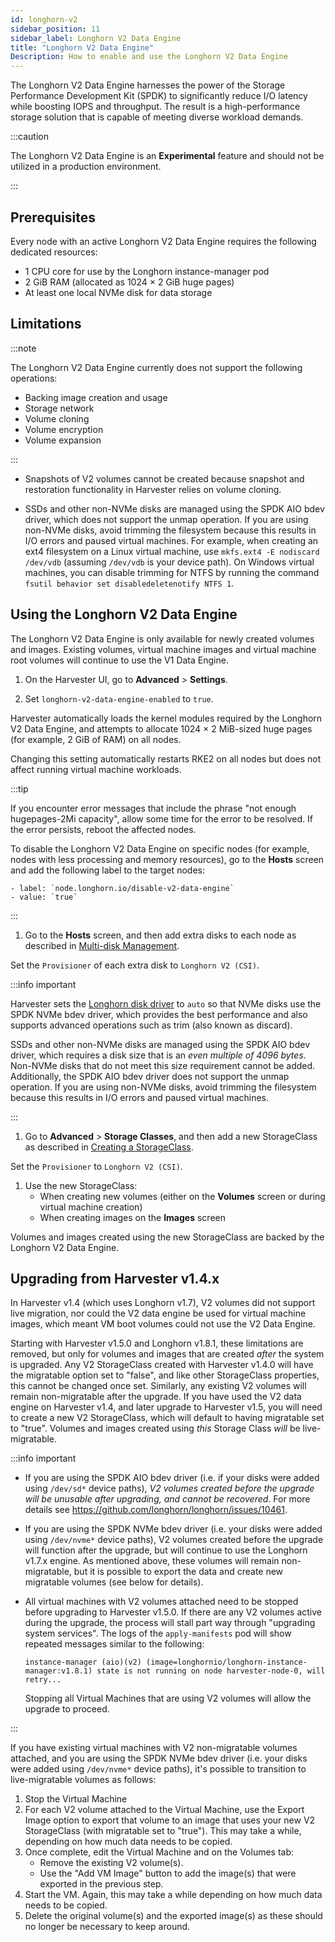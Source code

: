```yaml
---
id: longhorn-v2
sidebar_position: 11
sidebar_label: Longhorn V2 Data Engine
title: "Longhorn V2 Data Engine"
Description: How to enable and use the Longhorn V2 Data Engine
---
```


<head>
  <link rel="canonical" href="https://docs.harvesterhci.io/v1.6/advanced/longhorn-v2"/>
</head>

The Longhorn V2 Data Engine harnesses the power of the Storage Performance Development Kit (SPDK) to significantly reduce I/O latency while boosting IOPS and throughput. The result is a high-performance storage solution that is capable of meeting diverse workload demands.

:::caution

The Longhorn V2 Data Engine is an **Experimental** feature and should not be utilized in a production environment.

:::

## Prerequisites

Every node with an active Longhorn V2 Data Engine requires the following dedicated resources:

- 1 CPU core for use by the Longhorn instance-manager pod
- 2 GiB RAM (allocated as 1024 × 2 GiB huge pages)
- At least one local NVMe disk for data storage

## Limitations

:::note

The Longhorn V2 Data Engine currently does not support the following operations:

- Backing image creation and usage
- Storage network
- Volume cloning
- Volume encryption
- Volume expansion

:::

- Snapshots of V2 volumes cannot be created because snapshot and restoration functionality in Harvester relies on volume cloning.

- SSDs and other non-NVMe disks are managed using the SPDK AIO bdev driver, which does not support the unmap operation. If you are using non-NVMe disks, avoid trimming the filesystem because this results in I/O errors and paused virtual machines. For example, when creating an ext4 filesystem on a Linux virtual machine, use `mkfs.ext4 -E nodiscard /dev/vdb` (assuming `/dev/vdb` is your device path). On Windows virtual machines, you can disable trimming for NTFS by running the command `fsutil behavior set disabledeletenotify NTFS 1`.

## Using the Longhorn V2 Data Engine

The Longhorn V2 Data Engine is only available for newly created volumes and images. Existing volumes, virtual machine images and virtual machine root volumes will continue to use the V1 Data Engine.

1. On the Harvester UI, go to **Advanced** > **Settings**.

1. Set `longhorn-v2-data-engine-enabled` to `true`.

  Harvester automatically loads the kernel modules required by the Longhorn V2 Data Engine, and attempts to allocate 1024 × 2 MiB-sized huge pages (for example, 2 GiB of RAM) on all nodes. 

  Changing this setting automatically restarts RKE2 on all nodes but does not affect running virtual machine workloads.

  :::tip

  If you encounter error messages that include the phrase "not enough hugepages-2Mi capacity", allow some time for the error to be resolved. If the error persists, reboot the affected nodes.
  
  To disable the Longhorn V2 Data Engine on specific nodes (for example, nodes with less processing and memory resources), go to the **Hosts** screen and add the following label to the target nodes:

    - label: `node.longhorn.io/disable-v2-data-engine`
    - value: `true`

  :::

1. Go to the **Hosts** screen, and then add extra disks to each node as described in [Multi-disk Management](../host/host.md#multi-disk-management). 

  Set the `Provisioner` of each extra disk to `Longhorn V2 (CSI)`.

  :::info important

  Harvester sets the [Longhorn disk driver](https://longhorn.io/docs/1.7.2/v2-data-engine/features/node-disk-support/) to `auto` so that NVMe disks use the SPDK NVMe bdev driver, which provides the best performance and also supports advanced operations such as trim (also known as discard).
  
  SSDs and other non-NVMe disks are managed using the SPDK AIO bdev driver, which requires a disk size that is an *even multiple of 4096 bytes*. Non-NVMe disks that do not meet this size requirement cannot be added.  Additionally, the SPDK AIO bdev driver does not support the unmap operation. If you are using non-NVMe disks, avoid trimming the filesystem because this results in I/O errors and paused virtual machines.

  :::

1. Go to **Advanced** > **Storage Classes**, and then add a new StorageClass as described in [Creating a StorageClass](storageclass.md#creating-a-storageclass). 

  Set the `Provisioner` to `Longhorn V2 (CSI)`.

1. Use the new StorageClass:
   - When creating new volumes (either on the **Volumes** screen or during virtual machine creation)
   - When creating images on the **Images** screen

  Volumes and images created using the new StorageClass are backed by the Longhorn V2 Data Engine.

## Upgrading from Harvester v1.4.x

In Harvester v1.4 (which uses Longhorn v1.7), V2 volumes did not support live migration, nor could the V2 data engine be used for virtual machine images, which meant VM boot volumes could not use the V2 Data Engine.

Starting with Harvester v1.5.0 and Longhorn v1.8.1, these limitations are removed, but only for volumes and images that are created _after_ the system is upgraded. Any V2 StorageClass created with Harvester v1.4.0 will have the migratable option set to "false", and like other StorageClass properties, this cannot be changed once set. Similarly, any existing V2 volumes will remain non-migratable after the upgrade.  If you have used the V2 data engine on Harvester v1.4, and later upgrade to Harvester v1.5, you will need to create a new V2 StorageClass, which will default to having migratable set to "true".  Volumes and images created using _this_ Storage Class _will_ be live-migratable.

:::info important

- If you are using the SPDK AIO bdev driver (i.e. if your disks were added using `/dev/sd*` device paths), _V2 volumes created before the upgrade will be unusable after upgrading, and cannot be recovered_.  For more details see https://github.com/longhorn/longhorn/issues/10461.

- If you are using the SPDK NVMe bdev driver (i.e. your disks were added using `/dev/nvme*` device paths), V2 volumes created before the upgrade will function after the upgrade, but will continue to use the Longhorn v1.7.x engine.  As mentioned above, these volumes will remain non-migratable, but it is possible to export the data and create new migratable volumes (see below for details).

- All virtual machines with V2 volumes attached need to be stopped before upgrading to Harvester v1.5.0.  If there are any V2 volumes active during the upgrade, the process will stall part way through "upgrading system services".  The logs of the `apply-manifests` pod will show repeated messages similar to the following:
  
  ```
  instance-manager (aio)(v2) (image=longhornio/longhorn-instance-manager:v1.8.1) state is not running on node harvester-node-0, will retry...
  ```
  
  Stopping all Virtual Machines that are using V2 volumes will allow the upgrade to proceed.


:::

If you have existing virtual machines with V2 non-migratable volumes attached, and you are using the SPDK NVMe bdev driver (i.e. your disks were added using `/dev/nvme*` device paths), it's possible to transition to live-migratable volumes as follows:

1. Stop the Virtual Machine
1. For each V2 volume attached to the Virtual Machine, use the Export Image option to export that volume to an image that uses your new V2 StorageClass (with migratable set to "true"). This may take a while, depending on how much data needs to be copied.
1. Once complete, edit the Virtual Machine and on the Volumes tab:
   - Remove the existing V2 volume(s).
   - Use the "Add VM Image" button to add the image(s) that were exported in the previous step.
1. Start the VM. Again, this may take a while depending on how much data needs to be copied.
1. Delete the original volume(s) and the exported image(s) as these should no longer be necessary to keep around.